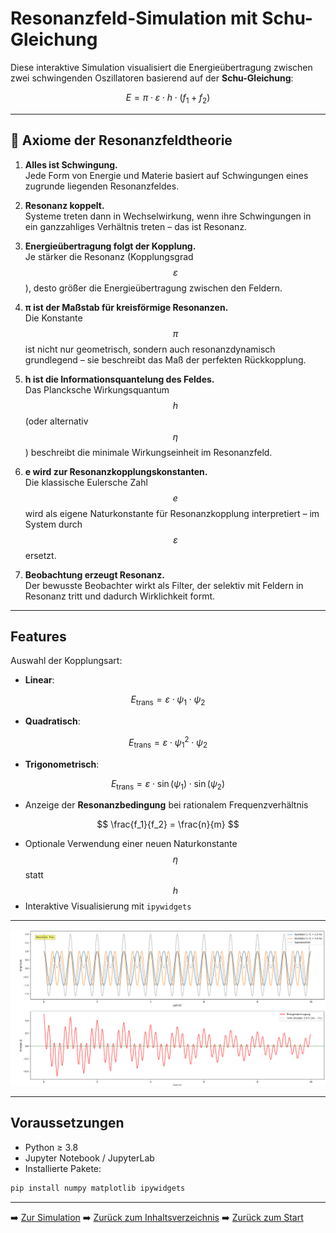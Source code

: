 # Resonanzfeld-Simulation mit Schu-Gleichung

Diese interaktive Simulation visualisiert die Energieübertragung zwischen zwei schwingenden Oszillatoren basierend auf der **Schu-Gleichung**:

$$
E = \pi \cdot \varepsilon \cdot h \cdot (f_1 + f_2)
$$


---

## 🧭 Axiome der Resonanzfeldtheorie

1. **Alles ist Schwingung.**  
   Jede Form von Energie und Materie basiert auf Schwingungen eines zugrunde liegenden Resonanzfeldes.

2. **Resonanz koppelt.**  
   Systeme treten dann in Wechselwirkung, wenn ihre Schwingungen in ein ganzzahliges Verhältnis treten – das ist Resonanz.

3. **Energieübertragung folgt der Kopplung.**  
   Je stärker die Resonanz (Kopplungsgrad $$\varepsilon$$), desto größer die Energieübertragung zwischen den Feldern.

4. **π ist der Maßstab für kreisförmige Resonanzen.**  
   Die Konstante $$\pi$$ ist nicht nur geometrisch, sondern auch resonanzdynamisch grundlegend – sie beschreibt das Maß der perfekten Rückkopplung.

5. **h ist die Informationsquantelung des Feldes.**  
   Das Plancksche Wirkungsquantum $$h$$ (oder alternativ $$\eta$$) beschreibt die minimale Wirkungseinheit im Resonanzfeld.

6. **e wird zur Resonanzkopplungskonstanten.**  
   Die klassische Eulersche Zahl $$e$$ wird als eigene Naturkonstante für Resonanzkopplung interpretiert – im System durch $$\varepsilon$$ ersetzt.

7. **Beobachtung erzeugt Resonanz.**  
   Der bewusste Beobachter wirkt als Filter, der selektiv mit Feldern in Resonanz tritt und dadurch Wirklichkeit formt.

---

## Features

Auswahl der Kopplungsart:

- **Linear**:  
  
$$
E_\mathrm{trans} = \varepsilon \cdot \psi_1 \cdot \psi_2
$$
	
- **Quadratisch**:  
    
$$
E_\mathrm{trans} = \varepsilon \cdot \psi_1^2 \cdot \psi_2
$$
- **Trigonometrisch**:  
    
$$
E_\mathrm{trans} = \varepsilon \cdot \sin(\psi_1) \cdot \sin(\psi_2)
$$

- Anzeige der **Resonanzbedingung** bei rationalem Frequenzverhältnis  
  
$$
\frac{f_1}{f_2} = \frac{n}{m}
$$

- Optionale Verwendung einer neuen Naturkonstante $$\eta$$ statt $$h$$  
- Interaktive Visualisierung mit `ipywidgets`

---

<p align="center">
  <img src="bilder/simulation_rft.png" alt="RFT" width="600"/>
</p>

---

## Voraussetzungen

- Python ≥ 3.8  
- Jupyter Notebook / JupyterLab  
- Installierte Pakete:

```bash
pip install numpy matplotlib ipywidgets
```

---

➡️ [Zur Simulation](simulation_resonanzfeldtheorie.py)
➡️ [Zurück zum Inhaltsverzeichnis](README.md)
➡️ [Zurück zum Start](../README.md)
